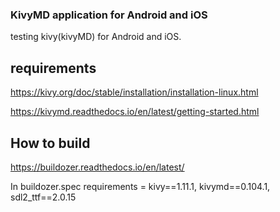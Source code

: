 
### KivyMD application for Android and iOS

testing kivy(kivyMD) for Android and iOS.

## requirements

https://kivy.org/doc/stable/installation/installation-linux.html

https://kivymd.readthedocs.io/en/latest/getting-started.html

## How to build
https://buildozer.readthedocs.io/en/latest/

In buildozer.spec
requirements = kivy==1.11.1, kivymd==0.104.1, sdl2_ttf==2.0.15
